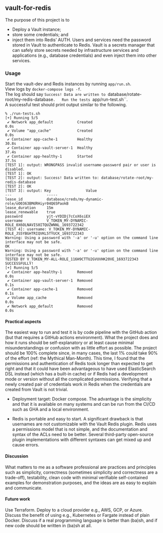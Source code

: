 ## vault-for-redis
The purpose of this project is to
- Deploy a Vault instance;
- store some credentials; and
- inject them into Redis’ AUTH. 
Users and services need the password stored in Vault to authenticate to Redis.
Vault is a secrets manager that can safely store secrets needed by infrastructure services and applications (e.g., database credentials) and even inject them into other services.

### Usage
Start the vault-dev and Redis instances by running ``app/run.sh``.  
View logs by ``docker-compose logs -f``.  
The log should say ``Success! Data are written to ``database/rotate-root/my-redis-database``.  
Run the tests ``app/run-test.sh``.  
A successful test should print output similar to the following.  
```
% ./run-tests.sh
[+] Running 5/5
 ✔ Network app_default           Created                                                           0.0s 
 ✔ Volume "app_cache"            Created                                                           0.0s 
 ✔ Container app-cache-1         Healthy                                                          30.8s 
 ✔ Container app-vault-server-1  Healthy                                                          37.4s 
 ✔ Container app-healthy-1       Started                                                          37.5s 
[TEST 1]: output: WRONGPASS invalid username-password pair or user is disabled.
[TEST 1]: OK
[TEST 2]: output: Success! Data written to: database/rotate-root/my-redis-database
[TEST 2]: OK
[TEST 3]: output: Key                Value
---                -----
lease_id           database/creds/my-dynamic-role/oO0363BMdRHiyr04Q65PaokB
lease_duration     15m
lease_renewable    true
password           yjt-vYDIDj7cCoX6siEX
username           V_TOKEN_MY-DYNAMIC-ROLE_0X6OLNAVIS0ITQUZWNNL_1693722342
[TEST 4]: username: V_TOKEN_MY-DYNAMIC-ROLE_JS5YBGHTRIQVKL5TYUCK_1693722343
Warning: Using a password with '-a' or '-u' option on the command line interface may not be safe.
OK
Warning: Using a password with '-a' or '-u' option on the command line interface may not be safe.
TESTED BY V_TOKEN_MY-ALL-ROLE_116H9CTTU2GVUVHK20VE_1693722343 SUCCESSFULLY!
[+] Running 5/5
 ✔ Container app-healthy-1       Removed                                                           0.0s 
 ✔ Container app-vault-server-1  Removed                                                           0.1s 
 ✔ Container app-cache-1         Removed                                                           0.1s 
 ✔ Volume app_cache              Removed                                                           0.0s 
 ✔ Network app_default           Removed                                                           0.0s 
```

#### Practical aspects 
The easiest way to run and test it is by code pipeline with the GitHub action (but that requires a GitHub actions environment). What the project does and how it runs should be self-explanatory or at least cause minimal misunderstandings or confusion with as little effort as possible. The project should be 100% complete since, in many cases, the last 1% could take 90% of the effort (ref: the Mythical Man-Month). This time, I found that the permissions and authentication of Redis took longer than expected to get right and that it could have been advantageous to have used ElasticSearch DSL instead (which has a built-in cache) or if Redis had a development mode or version without all the complicated permissions. Verifying that a newly created pair of credentials work in Redis when the credentials are created from Vault is not trivial.

- Deployment target: Docker compose. The advantage is the simplicity and that it is available on many systems and can be run from the CI/CD such as GHA and a local environment. 

- Redis is portable and easy to start. A significant drawback is that usernames are not customizable with the Vault Redis plugin. Redis uses a permissions model that is not simple, and the documentation and syntax of the ACLs need to be better. Several third-party open-source plugin implementations with different syntaxes can get mixed up and cause errors. 


#### Discussion
What matters to me as a software professional are practices and principles such as simplicity, correctness (sometimes simplicity and correctness are a trade-off), testability, clean code with minimal verifiable self-contained examples for demonstration purposes, and the ideas are as easy to explain and communicate. 

#### Future work
Use Terraform. Deploy to a cloud provider e.g., AWS, GCP, or Azure. Discuss the benefit of using e.g., Kubernetes or Fargate instead of plain Docker. Discuss if a real programming language is better than (ba)sh, and if new code should be written in (ba)sh at all.


